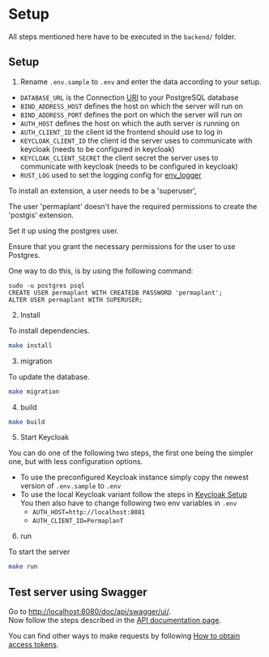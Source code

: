 # Setup

All steps mentioned here have to be executed in the `backend/` folder.

## Setup

1. Rename `.env.sample` to `.env` and enter the data according to your setup.

- `DATABASE_URL` is the Connection [URI](https://www.postgresql.org/docs/current/libpq-connect.html#LIBPQ-CONNSTRING) to your PostgreSQL database
- `BIND_ADDRESS_HOST` defines the host on which the server will run on
- `BIND_ADDRESS_PORT` defines the port on which the server will run on
- `AUTH_HOST` defines the host on which the auth server is running on
- `AUTH_CLIENT_ID` the client id the frontend should use to log in
- `KEYCLOAK_CLIENT_ID` the client id the server uses to communicate with keycloak (needs to be configured in keycloak)
- `KEYCLOAK_CLIENT_SECRET` the client secret the server uses to communicate with keycloak (needs to be configured in keycloak)
- `RUST_LOG` used to set the logging config for [env_logger](https://docs.rs/env_logger/latest/env_logger/)

To install an extension, a user needs to be a 'superuser',

The user 'permaplant' doesn't have the required permissions to create the 'postgis' extension.

Set it up using the postgres user.

Ensure that you grant the necessary permissions for the user to use Postgres.

One way to do this, is by using the following command:

```shell
sudo -u postgres psql
CREATE USER permaplant WITH CREATEDB PASSWORD 'permaplant';
ALTER USER permaplant WITH SUPERUSER;
```

2. Install

To install dependencies.

```sh
make install
```

3. migration

To update the database.

```sh
make migration
```

4. build

```sh
make build
```

5. Start Keycloak

You can do one of the following two steps, the first one being the simpler one, but with less configuration options.

- To use the preconfigured Keycloak instance simply copy the newest version of `.env.sample` to `.env`
- To use the local Keycloak variant follow the steps in [Keycloak Setup](../setups/keycloak/README.md)  
  You then also have to change following two env variables in `.env`
  - `AUTH_HOST=http://localhost:8081`
  - `AUTH_CLIENT_ID=PermaplanT`

6. run

To start the server

```sh
make run
```

## Test server using Swagger

Go to <http://localhost:8080/doc/api/swagger/ui/>.  
Now follow the steps described in the [API documentation page](03api_documentation.md#executing-requests).

You can find other ways to make requests by following [How to obtain access tokens](./02obtain_access_tokens.md).
